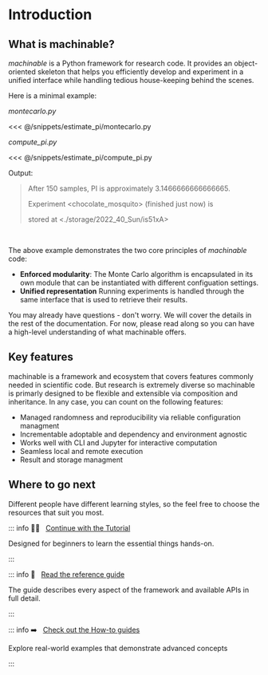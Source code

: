 # Introduction

## What is machinable?

_machinable_ is a Python framework for research code. It provides an object-oriented skeleton that helps you efficiently develop and experiment in a unified interface while handling tedious house-keeping behind the scenes.

Here is a minimal example:

_montecarlo\.py_

<<< @/snippets/estimate_pi/montecarlo.py

_compute_pi\.py_

<<< @/snippets/estimate_pi/compute_pi.py

Output:

> After 150 samples, PI is approximately 3.1466666666666665.
>
> Experiment \<chocolate_mosquito> (finished just now) is
>
> stored at \<./storage/2022_40_Sun/is51xA>

<br />

The above example demonstrates the two core principles of _machinable_ code:

- **Enforced modularity**: The Monte Carlo algorithm is encapsulated in its own module that can be instantiated with different configuation settings.
- **Unified representation** Running experiments is handled through the same interface that is used to retrieve their results.

You may already have questions - don't worry. We will cover the details in the rest of the documentation. For now, please read along so you can have a high-level understanding of what machinable offers.

## Key features

machinable is a framework and ecosystem that covers features commonly needed in scientific code. But research is extremely diverse so machinable is primarly designed to be flexible and extensible via composition and inheritance. In any case, you can count on the following features:

- Managed randomness and reproducibility via reliable configuration managment
- Incrementable adoptable and dependency and environment agnostic
- Works well with CLI and Jupyter for interactive computation
- Seamless local and remote execution
- Result and storage managment

## Where to go next

Different people have different learning styles, so the feel free to choose the resources that suit you most.

::: info :student: &nbsp; [Continue with the Tutorial](./essentials/project-structure.md)

Designed for beginners to learn the essential things hands-on.

:::

::: info :open_book: &nbsp; [Read the reference guide](../reference/index.md)

The guide describes every aspect of the framework and available APIs in full detail.

:::

::: info :arrow_right: &nbsp; [Check out the How-to guides](../examples/overview.md)

Explore real-world examples that demonstrate advanced concepts

:::
